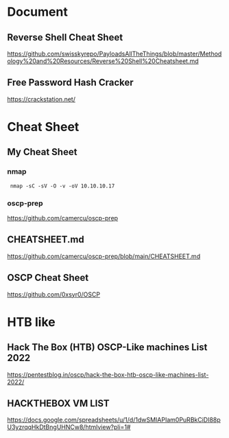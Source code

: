 # Document

## Reverse Shell Cheat Sheet
https://github.com/swisskyrepo/PayloadsAllTheThings/blob/master/Methodology%20and%20Resources/Reverse%20Shell%20Cheatsheet.md

## Free Password Hash Cracker
https://crackstation.net/

# Cheat Sheet

## My Cheat Sheet
### nmap
```
 nmap -sC -sV -O -v -oV 10.10.10.17
```

### oscp-prep 
https://github.com/camercu/oscp-prep

## CHEATSHEET.md
https://github.com/camercu/oscp-prep/blob/main/CHEATSHEET.md

## OSCP Cheat Sheet
https://github.com/0xsyr0/OSCP

# HTB like

## Hack The Box (HTB) OSCP-Like machines List 2022
https://pentestblog.in/oscp/hack-the-box-htb-oscp-like-machines-list-2022/

## HACKTHEBOX VM LIST
https://docs.google.com/spreadsheets/u/1/d/1dwSMIAPIam0PuRBkCiDI88pU3yzrqqHkDtBngUHNCw8/htmlview?pli=1#

